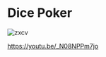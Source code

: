 # Dice Poker
![zxcv](https://user-images.githubusercontent.com/29085359/126224185-4a7e8ba0-6e14-4ba3-95a2-673c12eb8b89.png)

https://youtu.be/_N08NPPm7jo

